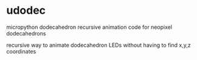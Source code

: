 # udodec
micropython dodecahedron recursive animation code for neopixel dodecahedrons

recursive way to animate dodecahedron LEDs without having to find x,y,z coordinates
